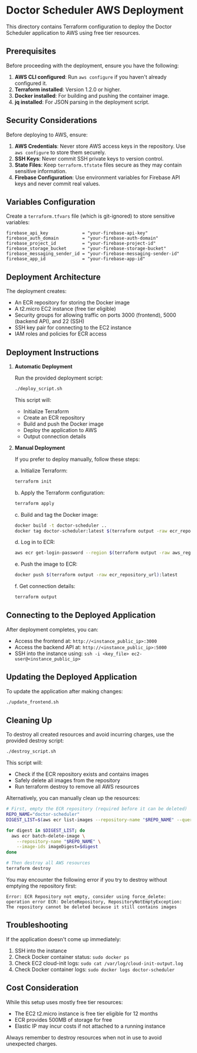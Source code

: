 # Doctor Scheduler AWS Deployment

This directory contains Terraform configuration to deploy the Doctor Scheduler application to AWS using free tier resources.

## Prerequisites

Before proceeding with the deployment, ensure you have the following:

1. **AWS CLI configured**: Run `aws configure` if you haven't already configured it.
2. **Terraform installed**: Version 1.2.0 or higher.
3. **Docker installed**: For building and pushing the container image.
4. **jq installed**: For JSON parsing in the deployment script.

## Security Considerations

Before deploying to AWS, ensure:

1. **AWS Credentials**: Never store AWS access keys in the repository. Use `aws configure` to store them securely.
2. **SSH Keys**: Never commit SSH private keys to version control.
3. **State Files**: Keep `terraform.tfstate` files secure as they may contain sensitive information.
4. **Firebase Configuration**: Use environment variables for Firebase API keys and never commit real values.

## Variables Configuration

Create a `terraform.tfvars` file (which is git-ignored) to store sensitive variables:

```hcl
firebase_api_key             = "your-firebase-api-key"
firebase_auth_domain         = "your-firebase-auth-domain"
firebase_project_id          = "your-firebase-project-id"
firebase_storage_bucket      = "your-firebase-storage-bucket"
firebase_messaging_sender_id = "your-firebase-messaging-sender-id"
firebase_app_id              = "your-firebase-app-id"
```

## Deployment Architecture

The deployment creates:
- An ECR repository for storing the Docker image
- A t2.micro EC2 instance (free tier eligible)
- Security groups for allowing traffic on ports 3000 (frontend), 5000 (backend API), and 22 (SSH)
- SSH key pair for connecting to the EC2 instance
- IAM roles and policies for ECR access

## Deployment Instructions

1. **Automatic Deployment**

   Run the provided deployment script:
   ```bash
   ./deploy_script.sh
   ```

   This script will:
   - Initialize Terraform
   - Create an ECR repository
   - Build and push the Docker image
   - Deploy the application to AWS
   - Output connection details

2. **Manual Deployment**

   If you prefer to deploy manually, follow these steps:

   a. Initialize Terraform:
   ```bash
   terraform init
   ```

   b. Apply the Terraform configuration:
   ```bash
   terraform apply
   ```

   c. Build and tag the Docker image:
   ```bash
   docker build -t doctor-scheduler ..
   docker tag doctor-scheduler:latest $(terraform output -raw ecr_repository_url):latest
   ```

   d. Log in to ECR:
   ```bash
   aws ecr get-login-password --region $(terraform output -raw aws_region) | docker login --username AWS --password-stdin $(terraform output -raw ecr_repository_url)
   ```

   e. Push the image to ECR:
   ```bash
   docker push $(terraform output -raw ecr_repository_url):latest
   ```

   f. Get connection details:
   ```bash
   terraform output
   ```

## Connecting to the Deployed Application

After deployment completes, you can:

- Access the frontend at: `http://<instance_public_ip>:3000`
- Access the backend API at: `http://<instance_public_ip>:5000`
- SSH into the instance using: `ssh -i <key_file> ec2-user@<instance_public_ip>`

## Updating the Deployed Application

To update the application after making changes:

```bash
./update_frontend.sh
```

## Cleaning Up

To destroy all created resources and avoid incurring charges, use the provided destroy script:

```bash
./destroy_script.sh
```

This script will:
- Check if the ECR repository exists and contains images
- Safely delete all images from the repository
- Run terraform destroy to remove all AWS resources

Alternatively, you can manually clean up the resources:

```bash
# First, empty the ECR repository (required before it can be deleted)
REPO_NAME="doctor-scheduler"
DIGEST_LIST=$(aws ecr list-images --repository-name "$REPO_NAME" --query 'imageIds[*].imageDigest' --output text)

for digest in $DIGEST_LIST; do
  aws ecr batch-delete-image \
    --repository-name "$REPO_NAME" \
    --image-ids imageDigest=$digest
done

# Then destroy all AWS resources
terraform destroy
```

You may encounter the following error if you try to destroy without emptying the repository first:
```
Error: ECR Repository not empty, consider using force_delete: operation error ECR: DeleteRepository, RepositoryNotEmptyException: The repository cannot be deleted because it still contains images
```

## Troubleshooting

If the application doesn't come up immediately:

1. SSH into the instance
2. Check Docker container status: `sudo docker ps`
3. Check EC2 cloud-init logs: `sudo cat /var/log/cloud-init-output.log`
4. Check Docker container logs: `sudo docker logs doctor-scheduler`

## Cost Consideration

While this setup uses mostly free tier resources:
- The EC2 t2.micro instance is free tier eligible for 12 months
- ECR provides 500MB of storage for free
- Elastic IP may incur costs if not attached to a running instance

Always remember to destroy resources when not in use to avoid unexpected charges. 
